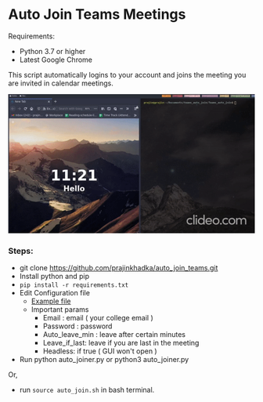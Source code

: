 # Auto Join Teams Meetings


Requirements:
  -   Python 3.7 or higher
  -   Latest Google Chrome 


This script automatically logins to your account and joins the meeting you are invited in calendar meetings.

  
  
![](ezgif.com-video-to-gif2.gif)


### Steps:

- git clone https://github.com/prajinkhadka/auto_join_teams.git
- Install python and pip
- `pip install -r requirements.txt`
- Edit Configuration file
  - [Example file ](https://paste.ubuntu.com/p/Ndf3bn29Z2/)
  - Important params
      - Email : email ( your college email )
      - Password : password 
      - Auto_leave_min : leave after certain minutes 
      - Leave_if_last: leave if you are last in the meeting 
      - Headless: if true ( GUI won't open )
- Run python auto_joiner.py or python3 auto_joiner.py

Or, 
- run `source auto_join.sh` in bash terminal.

